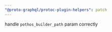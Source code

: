 ```yaml
---
"@proto-graphql/protoc-plugin-helpers": patch
---
```


handle `pothos_builder_path` param correctly
